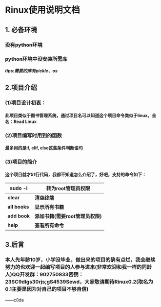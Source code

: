 # **Rinux使用说明文档**

## 1. 必备环境

### ~~没有python环境~~

### ~~python环境中没安装所需库~~

***tips:需要的库有pickle、os***

## 2.项目介绍

### (1)项目设计初衷：

#### 此项目类似于图书管理系统，通过项目名可以知道这个项目命令类似于linux，全名：Read Linux

### (2)项目编写时用到的函数

#### 最多用的是if, elif, else这些条件判断语句

### (3)项目的简介

#### 这个项目就才51行代码，我都不知道怎么介绍了，好吧，支持的命令如下：

| sudo -i           | 转为root管理员权限               |
| ----------------- | -------------------------------- |
| **clear**         | **清空终端**                     |
| **all** **books** | **显示所有书籍**                 |
| **add book**      | **添加书籍(需要root管理员权限)** |
| **help**          | **查看所有命令**                 |

## 3.后言

### 本人先年龄10岁，小学没毕业，做出来的项目的确有点烂，我会继续努力的也欢迎一起编写项目的人参与进来(非常欢迎和我一样的同龄人)QQ开发群：902750833密钥：23SC9dlgs30rjs;gS4539Sewd，大家敬请期待Rinux0.2(取名为0.1主要是因为对自己的项目不够自信)

——c0de
